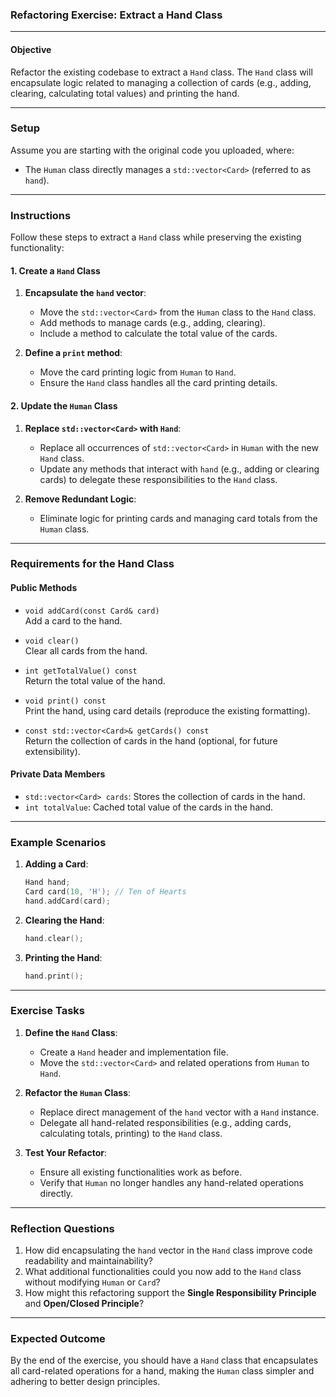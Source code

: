 ### **Refactoring Exercise: Extract a Hand Class**

---

#### **Objective**
Refactor the existing codebase to extract a `Hand` class. The `Hand` class will encapsulate logic related to managing a collection of cards (e.g., adding, clearing, calculating total values) and printing the hand.

---

### **Setup**
Assume you are starting with the original code you uploaded, where:
- The `Human` class directly manages a `std::vector<Card>` (referred to as `hand`).

---

### **Instructions**
Follow these steps to extract a `Hand` class while preserving the existing functionality:

#### **1. Create a `Hand` Class**
1. **Encapsulate the `hand` vector**:
   - Move the `std::vector<Card>` from the `Human` class to the `Hand` class.
   - Add methods to manage cards (e.g., adding, clearing).
   - Include a method to calculate the total value of the cards.

2. **Define a `print` method**:
   - Move the card printing logic from `Human` to `Hand`.
   - Ensure the `Hand` class handles all the card printing details.

#### **2. Update the `Human` Class**
1. **Replace `std::vector<Card>` with `Hand`**:
   - Replace all occurrences of `std::vector<Card>` in `Human` with the new `Hand` class.
   - Update any methods that interact with `hand` (e.g., adding or clearing cards) to delegate these responsibilities to the `Hand` class.

2. **Remove Redundant Logic**:
   - Eliminate logic for printing cards and managing card totals from the `Human` class.

---

### **Requirements for the Hand Class**
#### **Public Methods**
- `void addCard(const Card& card)`  
  Add a card to the hand.

- `void clear()`  
  Clear all cards from the hand.

- `int getTotalValue() const`  
  Return the total value of the hand.

- `void print() const`  
  Print the hand, using card details (reproduce the existing formatting).

- `const std::vector<Card>& getCards() const`  
  Return the collection of cards in the hand (optional, for future extensibility).

#### **Private Data Members**
- `std::vector<Card> cards`: Stores the collection of cards in the hand.
- `int totalValue`: Cached total value of the cards in the hand.

---

### **Example Scenarios**
1. **Adding a Card**:
   ```cpp
   Hand hand;
   Card card(10, 'H'); // Ten of Hearts
   hand.addCard(card);
   ```

2. **Clearing the Hand**:
   ```cpp
   hand.clear();
   ```

3. **Printing the Hand**:
   ```cpp
   hand.print();
   ```

---

### **Exercise Tasks**
1. **Define the `Hand` Class**:
   - Create a `Hand` header and implementation file.
   - Move the `std::vector<Card>` and related operations from `Human` to `Hand`.

2. **Refactor the `Human` Class**:
   - Replace direct management of the `hand` vector with a `Hand` instance.
   - Delegate all hand-related responsibilities (e.g., adding cards, calculating totals, printing) to the `Hand` class.

3. **Test Your Refactor**:
   - Ensure all existing functionalities work as before.
   - Verify that `Human` no longer handles any hand-related operations directly.

---

### **Reflection Questions**
1. How did encapsulating the `hand` vector in the `Hand` class improve code readability and maintainability?
2. What additional functionalities could you now add to the `Hand` class without modifying `Human` or `Card`?
3. How might this refactoring support the **Single Responsibility Principle** and **Open/Closed Principle**?

---

### **Expected Outcome**
By the end of the exercise, you should have a `Hand` class that encapsulates all card-related operations for a hand, making the `Human` class simpler and adhering to better design principles.
